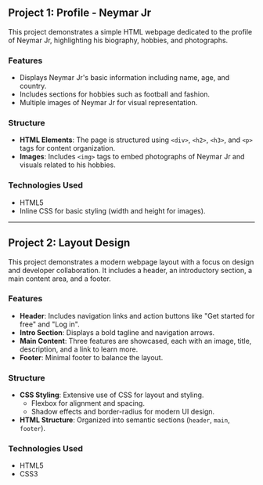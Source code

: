## Project 1: Profile - Neymar Jr

This project demonstrates a simple HTML webpage dedicated to the profile of Neymar Jr, highlighting his biography, hobbies, and photographs.

### Features
- Displays Neymar Jr's basic information including name, age, and country.
- Includes sections for hobbies such as football and fashion.
- Multiple images of Neymar Jr for visual representation.

### Structure
- **HTML Elements**: The page is structured using `<div>`, `<h2>`, `<h3>`, and `<p>` tags for content organization.
- **Images**: Includes `<img>` tags to embed photographs of Neymar Jr and visuals related to his hobbies.

### Technologies Used
- HTML5
- Inline CSS for basic styling (width and height for images).

---

## Project 2: Layout Design

This project demonstrates a modern webpage layout with a focus on design and developer collaboration. It includes a header, an introductory section, a main content area, and a footer.

### Features
- **Header**: Includes navigation links and action buttons like "Get started for free" and "Log in".
- **Intro Section**: Displays a bold tagline and navigation arrows.
- **Main Content**: Three features are showcased, each with an image, title, description, and a link to learn more.
- **Footer**: Minimal footer to balance the layout.

### Structure
- **CSS Styling**: Extensive use of CSS for layout and styling.
  - Flexbox for alignment and spacing.
  - Shadow effects and border-radius for modern UI design.
- **HTML Structure**: Organized into semantic sections (`header`, `main`, `footer`).

### Technologies Used
- HTML5
- CSS3
